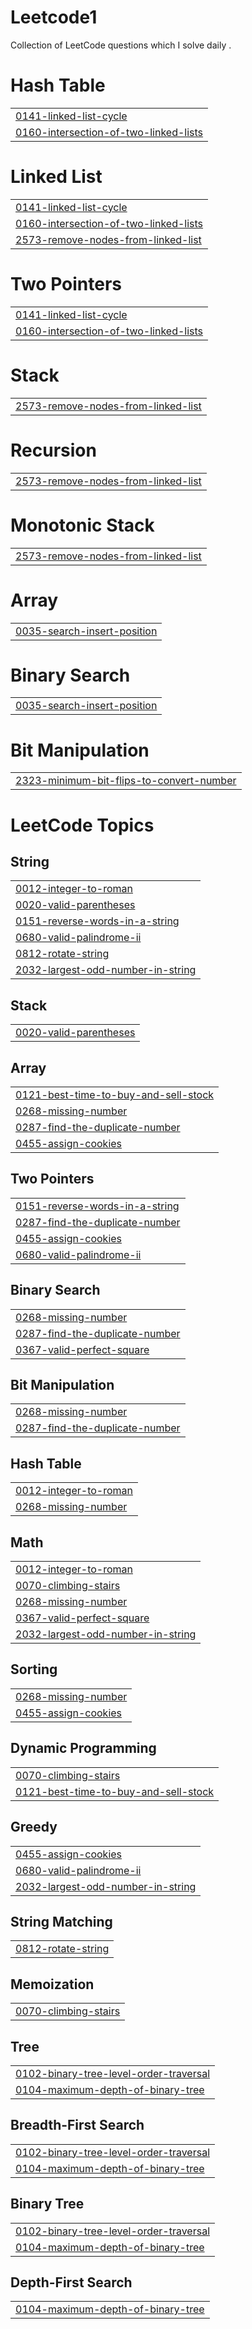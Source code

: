 # Leetcode1
Collection of LeetCode questions which I solve daily .


# Hash Table
|  |
| ------- |
| [0141-linked-list-cycle](https://github.com/Adarshrajput122/Leetcode1/tree/master/0141-linked-list-cycle) |
| [0160-intersection-of-two-linked-lists](https://github.com/Adarshrajput122/Leetcode1/tree/master/0160-intersection-of-two-linked-lists) |
# Linked List
|  |
| ------- |
| [0141-linked-list-cycle](https://github.com/Adarshrajput122/Leetcode1/tree/master/0141-linked-list-cycle) |
| [0160-intersection-of-two-linked-lists](https://github.com/Adarshrajput122/Leetcode1/tree/master/0160-intersection-of-two-linked-lists) |
| [2573-remove-nodes-from-linked-list](https://github.com/Adarshrajput122/Leetcode1/tree/master/2573-remove-nodes-from-linked-list) |
# Two Pointers
|  |
| ------- |
| [0141-linked-list-cycle](https://github.com/Adarshrajput122/Leetcode1/tree/master/0141-linked-list-cycle) |
| [0160-intersection-of-two-linked-lists](https://github.com/Adarshrajput122/Leetcode1/tree/master/0160-intersection-of-two-linked-lists) |
# Stack
|  |
| ------- |
| [2573-remove-nodes-from-linked-list](https://github.com/Adarshrajput122/Leetcode1/tree/master/2573-remove-nodes-from-linked-list) |
# Recursion
|  |
| ------- |
| [2573-remove-nodes-from-linked-list](https://github.com/Adarshrajput122/Leetcode1/tree/master/2573-remove-nodes-from-linked-list) |
# Monotonic Stack
|  |
| ------- |
| [2573-remove-nodes-from-linked-list](https://github.com/Adarshrajput122/Leetcode1/tree/master/2573-remove-nodes-from-linked-list) |
# Array
|  |
| ------- |
| [0035-search-insert-position](https://github.com/Adarshrajput122/Leetcode1/tree/master/0035-search-insert-position) |
# Binary Search
|  |
| ------- |
| [0035-search-insert-position](https://github.com/Adarshrajput122/Leetcode1/tree/master/0035-search-insert-position) |
# Bit Manipulation
|  |
| ------- |
| [2323-minimum-bit-flips-to-convert-number](https://github.com/Adarshrajput122/Leetcode1/tree/master/2323-minimum-bit-flips-to-convert-number) |
<!---LeetCode Topics Start-->
# LeetCode Topics
## String
|  |
| ------- |
| [0012-integer-to-roman](https://github.com/Adarshrajput122/Leetcode1/tree/master/0012-integer-to-roman) |
| [0020-valid-parentheses](https://github.com/Adarshrajput122/Leetcode1/tree/master/0020-valid-parentheses) |
| [0151-reverse-words-in-a-string](https://github.com/Adarshrajput122/Leetcode1/tree/master/0151-reverse-words-in-a-string) |
| [0680-valid-palindrome-ii](https://github.com/Adarshrajput122/Leetcode1/tree/master/0680-valid-palindrome-ii) |
| [0812-rotate-string](https://github.com/Adarshrajput122/Leetcode1/tree/master/0812-rotate-string) |
| [2032-largest-odd-number-in-string](https://github.com/Adarshrajput122/Leetcode1/tree/master/2032-largest-odd-number-in-string) |
## Stack
|  |
| ------- |
| [0020-valid-parentheses](https://github.com/Adarshrajput122/Leetcode1/tree/master/0020-valid-parentheses) |
## Array
|  |
| ------- |
| [0121-best-time-to-buy-and-sell-stock](https://github.com/Adarshrajput122/Leetcode1/tree/master/0121-best-time-to-buy-and-sell-stock) |
| [0268-missing-number](https://github.com/Adarshrajput122/Leetcode1/tree/master/0268-missing-number) |
| [0287-find-the-duplicate-number](https://github.com/Adarshrajput122/Leetcode1/tree/master/0287-find-the-duplicate-number) |
| [0455-assign-cookies](https://github.com/Adarshrajput122/Leetcode1/tree/master/0455-assign-cookies) |
## Two Pointers
|  |
| ------- |
| [0151-reverse-words-in-a-string](https://github.com/Adarshrajput122/Leetcode1/tree/master/0151-reverse-words-in-a-string) |
| [0287-find-the-duplicate-number](https://github.com/Adarshrajput122/Leetcode1/tree/master/0287-find-the-duplicate-number) |
| [0455-assign-cookies](https://github.com/Adarshrajput122/Leetcode1/tree/master/0455-assign-cookies) |
| [0680-valid-palindrome-ii](https://github.com/Adarshrajput122/Leetcode1/tree/master/0680-valid-palindrome-ii) |
## Binary Search
|  |
| ------- |
| [0268-missing-number](https://github.com/Adarshrajput122/Leetcode1/tree/master/0268-missing-number) |
| [0287-find-the-duplicate-number](https://github.com/Adarshrajput122/Leetcode1/tree/master/0287-find-the-duplicate-number) |
| [0367-valid-perfect-square](https://github.com/Adarshrajput122/Leetcode1/tree/master/0367-valid-perfect-square) |
## Bit Manipulation
|  |
| ------- |
| [0268-missing-number](https://github.com/Adarshrajput122/Leetcode1/tree/master/0268-missing-number) |
| [0287-find-the-duplicate-number](https://github.com/Adarshrajput122/Leetcode1/tree/master/0287-find-the-duplicate-number) |
## Hash Table
|  |
| ------- |
| [0012-integer-to-roman](https://github.com/Adarshrajput122/Leetcode1/tree/master/0012-integer-to-roman) |
| [0268-missing-number](https://github.com/Adarshrajput122/Leetcode1/tree/master/0268-missing-number) |
## Math
|  |
| ------- |
| [0012-integer-to-roman](https://github.com/Adarshrajput122/Leetcode1/tree/master/0012-integer-to-roman) |
| [0070-climbing-stairs](https://github.com/Adarshrajput122/Leetcode1/tree/master/0070-climbing-stairs) |
| [0268-missing-number](https://github.com/Adarshrajput122/Leetcode1/tree/master/0268-missing-number) |
| [0367-valid-perfect-square](https://github.com/Adarshrajput122/Leetcode1/tree/master/0367-valid-perfect-square) |
| [2032-largest-odd-number-in-string](https://github.com/Adarshrajput122/Leetcode1/tree/master/2032-largest-odd-number-in-string) |
## Sorting
|  |
| ------- |
| [0268-missing-number](https://github.com/Adarshrajput122/Leetcode1/tree/master/0268-missing-number) |
| [0455-assign-cookies](https://github.com/Adarshrajput122/Leetcode1/tree/master/0455-assign-cookies) |
## Dynamic Programming
|  |
| ------- |
| [0070-climbing-stairs](https://github.com/Adarshrajput122/Leetcode1/tree/master/0070-climbing-stairs) |
| [0121-best-time-to-buy-and-sell-stock](https://github.com/Adarshrajput122/Leetcode1/tree/master/0121-best-time-to-buy-and-sell-stock) |
## Greedy
|  |
| ------- |
| [0455-assign-cookies](https://github.com/Adarshrajput122/Leetcode1/tree/master/0455-assign-cookies) |
| [0680-valid-palindrome-ii](https://github.com/Adarshrajput122/Leetcode1/tree/master/0680-valid-palindrome-ii) |
| [2032-largest-odd-number-in-string](https://github.com/Adarshrajput122/Leetcode1/tree/master/2032-largest-odd-number-in-string) |
## String Matching
|  |
| ------- |
| [0812-rotate-string](https://github.com/Adarshrajput122/Leetcode1/tree/master/0812-rotate-string) |
## Memoization
|  |
| ------- |
| [0070-climbing-stairs](https://github.com/Adarshrajput122/Leetcode1/tree/master/0070-climbing-stairs) |
## Tree
|  |
| ------- |
| [0102-binary-tree-level-order-traversal](https://github.com/Adarshrajput122/Leetcode1/tree/master/0102-binary-tree-level-order-traversal) |
| [0104-maximum-depth-of-binary-tree](https://github.com/Adarshrajput122/Leetcode1/tree/master/0104-maximum-depth-of-binary-tree) |
## Breadth-First Search
|  |
| ------- |
| [0102-binary-tree-level-order-traversal](https://github.com/Adarshrajput122/Leetcode1/tree/master/0102-binary-tree-level-order-traversal) |
| [0104-maximum-depth-of-binary-tree](https://github.com/Adarshrajput122/Leetcode1/tree/master/0104-maximum-depth-of-binary-tree) |
## Binary Tree
|  |
| ------- |
| [0102-binary-tree-level-order-traversal](https://github.com/Adarshrajput122/Leetcode1/tree/master/0102-binary-tree-level-order-traversal) |
| [0104-maximum-depth-of-binary-tree](https://github.com/Adarshrajput122/Leetcode1/tree/master/0104-maximum-depth-of-binary-tree) |
## Depth-First Search
|  |
| ------- |
| [0104-maximum-depth-of-binary-tree](https://github.com/Adarshrajput122/Leetcode1/tree/master/0104-maximum-depth-of-binary-tree) |
<!---LeetCode Topics End-->